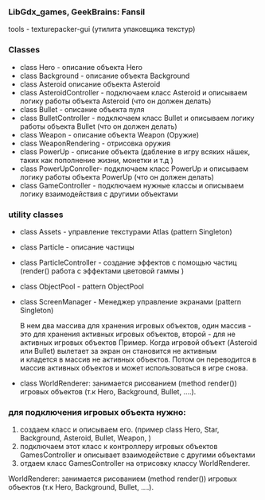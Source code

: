 ### LibGdx_games,  GeekBrains:  Fansil

tools - texturepacker-gui (утилита упаковщикa текстур)

### Classes

- class Hero - описание объекта Hero
- class Background - описание объекта Background
- class Asteroid  описание объекта Asteroid
- class AsteroidController - подключаем класс Asteroid и описываем логику работы объекта Asteroid (что он должен делать)
- class Bullet - описание объекта пуля
- class BulletController - подключаем класс Bullet и описываем логику работы объекта Bullet (что он должен делать)
- class Weapon - описание объекта Weapon (Оружие)
- class WeaponRendering - отрисовка оружия
- class PowerUp - описание объекта (дабление в игру всяких нäшек, таких как пополнение жизни, монетки и т.д ) 
- class PowerUpConroller- подключаем класс PowerUp и описываем логику работы объекта PowerUp (что он должен делать)
- class GameController - подключаем нужные классы и описываем логику взаимодействия с другими объектами

### utility classes

- class Assets - управление текстурами Atlas (pattern Singleton)
- class Particle - описание частицы
- class ParticleController - создание эффектов с помощью частиц (render() работа с эффектами цветовой гаммы )
- class ObjectPool - pattern ObjectPool
- class ScreenManager - Менеджер управление экранами (pattern Singleton)

  B нем два массива для хранения игровых объектов, oдин массив - это для хранения активных игровых объектов, второй - для не активных игровых объектов
  Пример.  Когда игровой объект (Asteroid или Bullet) вылетает за экран он становится не активным  
  и кладется в массив не активных объектов. Потом он переводится в массив активных объектов и может использоваться в игре снова.

- class WorldRenderer: занимается рисованием (method render()) игровых объектов  (т.к Hero, Background, Bullet, ....).

### 

### для подключения игровых  объекта нужно:

1. создаем класс и описываем его. (пример class Hero, Star, Background, Asteroid, Bullet, Weapon,  )
2. подключаем этот класс к контроллеру игровых объектов GamesController и описывает взаимодействие с другими объектами
3. отдаем класс GamesController на отрисовку классу WorldRenderer.


WorldRenderer: занимается рисованием (method render()) игровых объектов  (т.к Hero, Background, Bullet, ....).



 


